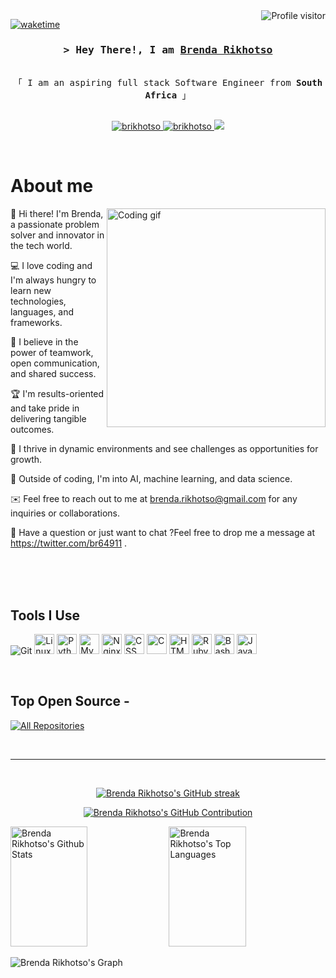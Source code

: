 <!--
<h2 align="center">
  Welcome to Brenda Rikhotso World!
  <img src="https://media.giphy.com/media/hvRJCLFzcasrR4ia7z/giphy.gif" width="28">
</h2>
-->
<!--
<p align="center">
  <a href="https://github.com/brikhotso"><img src="https://readme-typing-svg.herokuapp.com/?lines=Self%20Taught%20Programmer;Front%20End%20Developer;1.5%2B%20years%20of%20coding%20experience;Always%20learning%20new%20things&center=true&width=380&height=45"></a>
</p>
 -->
<a href="https://komarev.com/ghpvc/?username=brikhotso">
  <img align="right" src="https://komarev.com/ghpvc/?username=brikhotso&label=Visitors&color=0e75b6&style=flat" alt="Profile visitor" />
</a>

[![waketime](https://wakatime.com/badge/user/eebb3dd8-d9b2-40de-9b88-6fd6cac99dbc.svg)](https://wakatime.com/@eebb3dd8-d9b2-40de-9b88-6fd6cac99dbc)

<!-- Intro  -->
<h3 align="center">
        <samp>&gt; Hey There!, I am
                <b><a target="_blank" href="https://brikhotso.com">Brenda Rikhotso</a></b>
        </samp>
</h3>
<p align="center">
  <samp>
    <br>
    「 I am an aspiring full stack Software Engineer from <b>South Africa</b> 」
    <br>
    <br>
  </samp>
</p>
<p align="center">
 <a href="https://github.com/brikhotso" target="blank">
  <img src="https://img.shields.io/badge/Website-DC143C?style=for-the-badge&logo=medium&logoColor=white" alt="brikhotso" />
 </a>
 <a href="https://www.linkedin.com/in/brenda-rikhotso-a8747874" target="_blank">
  <img src="https://img.shields.io/badge/LinkedIn-0077B5?style=for-the-badge&logo=linkedin&logoColor=white" alt="brikhotso"/>
 </a>
 <a href="https://twitter.com/br64911" target="_blank">
  <img src="https://img.shields.io/badge/Twitter-1DA1F2?style=for-the-badge&logo=twitter&logoColor=white" />
 </a>
</p>
<br />
<!-- About Section -->

# About me

<p>
 <img align="right" width="350" src="https://i.imgur.com/hzFIwl1.mp4" alt="Coding gif" />
 👋 Hi there! I'm Brenda, a passionate problem solver and innovator in the tech world.

 💻 I love coding and I'm always hungry to learn new technologies, languages, and frameworks.

 🤝 I believe in the power of teamwork, open communication, and shared success.

 🏆 I'm results-oriented and take pride in delivering tangible outcomes.

 🚀 I thrive in dynamic environments and see challenges as opportunities for growth.

 🌱 Outside of coding, I'm into AI, machine learning, and data science.

 ✉️ Feel free to reach out to me at brenda.rikhotso@gmail.com for any inquiries or collaborations.

 💬 Have a question or just want to chat ?Feel free to drop me a message at https://twitter.com/br64911 .
</p>

<br/>
<br/>
<br/>

## Tools I Use

![Git](https://img.shields.io/badge/Git-F05032?style=for-the-badge&logo=git&logoColor=white)
<img src="https://cdn.iconscout.com/icon/free/png-128/free-linux-21-1174928.png" alt="Linux" width="32" height="32">
<img src="https://cdn.iconscout.com/icon/free/png-128/free-python-21-1175116.png" alt="Python" width="32" height="32">
<img src="https://cdn.iconscout.com/icon/free/png-128/free-mysql-19-1174939.png" alt="MySQL" width="32" height="32">
<img src="https://cdn.iconscout.com/icon/free/png-128/free-nginx-4-1174926.png" alt="Nginx" width="32" height="32">
<img src="https://cdn.iconscout.com/icon/free/png-128/free-css3-10-1175238.png" alt="CSS" width="32" height="32">
<img src="https://cdn.iconscout.com/icon/free/png-128/free-c-58-1175247.png" alt="C" width="32" height="32">
<img src="https://cdn.iconscout.com/icon/free/png-128/free-html5-41-1175209.png" alt="HTML" width="32" height="32">
<img src="https://cdn.iconscout.com/icon/free/png-128/free-ruby-47-1175102.png" alt="Ruby" width="32" height="32">
<img src="https://cdn.iconscout.com/icon/premium/png-128-thumb/bash-shell-script-7843763-6370368.png" alt="Bash" width="32" height="32">
<img src="https://cdn.iconscout.com/icon/free/png-128/free-javascript-24-1174950.png" alt="JavaScript" width="32" height="32">

<br/>

## Top Open Source -

<p align="left">
  <a href="https://github.com/brikhotso?tab=repositories" target="_blank"><img alt="All Repositories" title="All Repositories" src="https://img.shields.io/badge/-All%20Repos-2962FF?style=for-the-badge&logo=koding&logoColor=white"/></a>
</p>

<br/>
<hr/>
<br/>

<p align="center">
  <a href="https://github.com/brikhotso">
    <img src="https://github-readme-streak-stats.herokuapp.com/?user=brikhotso&theme=radical&border=7F3FBF&background=0D1117" alt="Brenda Rikhotso's GitHub streak"/>
  </a>
</p>

<p align="center">
  <a href="https://github.com/brikhotso">
    <img src="https://github-profile-summary-cards.vercel.app/api/cards/profile-details?username=brikhotso&theme=radical" alt="Brenda Rikhotso's GitHub Contribution"/>
  </a>
</p>

<a> 
    <a href="https://github.com/brikhotso"><img alt="Brenda Rikhotso's Github Stats" src="https://denvercoder1-github-readme-stats.vercel.app/api?username=brikhotso&show_icons=true&count_private=true&theme=react&border_color=7F3FBF&bg_color=0D1117&title_color=F85D7F&icon_color=F8D866" height="192px" width="49.5%"/></a>
  <a href="https://github.com/brikhotso"><img alt="Brenda Rikhotso's Top Languages" src="https://denvercoder1-github-readme-stats.vercel.app/api/top-langs/?username=brikhotso&langs_count=8&layout=compact&theme=react&border_color=7F3FBF&bg_color=0D1117&title_color=F85D7F&icon_color=F8D866" height="192px" width="49.5%"/></a>
  <br/>
</a>


![Brenda Rikhotso's Graph](https://github-readme-activity-graph.vercel.app/graph?username=brikhotso&custom_title=Brenda%20Rikhotso's%20GitHub%20Activity%20Graph&bg_color=0D1117&color=7F3FBF&line=7F3FBF&point=7F3FBF&area_color=FFFFFF&title_color=FFFFFF&area=true)
